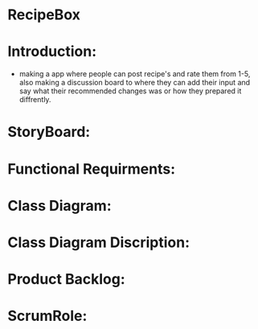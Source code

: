 # RecipeBox


# Introduction:

* making a app where people can post recipe's and rate them from 1-5, also making a discussion board to where they can add their input and say what their recommended changes was or how they prepared it diffrently.



# StoryBoard:



# Functional Requirments:









# Class Diagram:













# Class Diagram Discription:










# Product Backlog:











#   ScrumRole:
